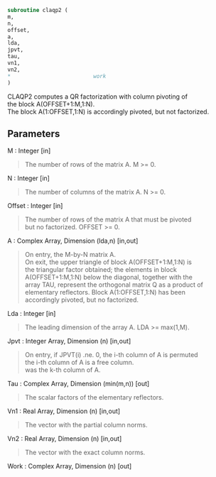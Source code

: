 ```fortran  
subroutine claqp2 (  
m,  
n,  
offset,  
a,  
lda,  
jpvt,  
tau,  
vn1,  
vn2,  
*                          work  
)  
```  
  
CLAQP2 computes a QR factorization with column pivoting of  
the block A(OFFSET+1:M,1:N).  
The block A(1:OFFSET,1:N) is accordingly pivoted, but not factorized.  
  
## Parameters  
M : Integer [in]  
> The number of rows of the matrix A. M >= 0.  
  
N : Integer [in]  
> The number of columns of the matrix A. N >= 0.  
  
Offset : Integer [in]  
> The number of rows of the matrix A that must be pivoted  
> but no factorized. OFFSET >= 0.  
  
A : Complex Array, Dimension (lda,n) [in,out]  
> On entry, the M-by-N matrix A.  
> On exit, the upper triangle of block A(OFFSET+1:M,1:N) is  
> the triangular factor obtained; the elements in block  
> A(OFFSET+1:M,1:N) below the diagonal, together with the  
> array TAU, represent the orthogonal matrix Q as a product of  
> elementary reflectors. Block A(1:OFFSET,1:N) has been  
> accordingly pivoted, but no factorized.  
  
Lda : Integer [in]  
> The leading dimension of the array A. LDA >= max(1,M).  
  
Jpvt : Integer Array, Dimension (n) [in,out]  
> On entry, if JPVT(i) .ne. 0, the i-th column of A is permuted  
> the i-th column of A is a free column.  
> was the k-th column of A.  
  
Tau : Complex Array, Dimension (min(m,n)) [out]  
> The scalar factors of the elementary reflectors.  
  
Vn1 : Real Array, Dimension (n) [in,out]  
> The vector with the partial column norms.  
  
Vn2 : Real Array, Dimension (n) [in,out]  
> The vector with the exact column norms.  
  
Work : Complex Array, Dimension (n) [out]  
  
